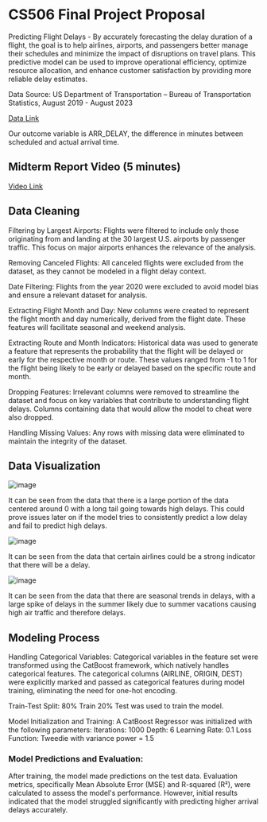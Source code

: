 # CS506 Final Project Proposal

Predicting Flight Delays - 
By accurately forecasting the delay duration of a flight, the goal is to help airlines, airports, and passengers better manage their schedules and minimize the impact of disruptions on travel plans. 
This predictive model can be used to improve operational efficiency, optimize resource allocation, and enhance customer satisfaction by providing more reliable delay estimates.

Data Source: US Department of Transportation – Bureau of Transportation Statistics, August 2019 - August 2023

[Data Link](https://www.kaggle.com/datasets/patrickzel/flight-delay-and-cancellation-dataset-2019-2023)

Our outcome variable is ARR_DELAY, the difference in minutes between scheduled and actual arrival time.

## Midterm Report Video (5 minutes)
[Video Link](https://youtu.be/zwTngcYoQkM?feature=shared)

## Data Cleaning
Filtering by Largest Airports: Flights were filtered to include only those originating from and landing at the 30 largest U.S. airports by passenger traffic. This focus on major airports enhances the relevance of the analysis.

Removing Canceled Flights: All canceled flights were excluded from the dataset, as they cannot be modeled in a flight delay context.

Date Filtering: Flights from the year 2020 were excluded to avoid model bias and ensure a relevant dataset for analysis.

Extracting Flight Month and Day: New columns were created to represent the flight month and day numerically, derived from the flight date. These features will facilitate seasonal and weekend analysis. 

Extracting Route and Month Indicators: Historical data was used to generate a feature that represents the probability that the flight will be delayed or early for the respective month or route. These values ranged from -1 to 1 for the flight being likely to be early or delayed based on the specific route and month. 

Dropping Features: Irrelevant columns were removed to streamline the dataset and focus on key variables that contribute to understanding flight delays. Columns containing data that would allow the model to cheat were also dropped. 

Handling Missing Values: Any rows with missing data were eliminated to maintain the integrity of the dataset.


## Data Visualization

![image](https://github.com/user-attachments/assets/e99151c9-407e-487f-98a3-256b1396cd9b)

It can be seen from the data that there is a large portion of the data centered around 0 with a long tail going towards high delays. This could prove issues later on if the model tries to consistently predict a low delay and fail to predict high delays. 

![image](https://github.com/user-attachments/assets/213f3849-26e3-487a-8d1c-c1241c0f0bad)

It can be seen from the data that certain airlines could be a strong indicator that there will be a delay. 

![image](https://github.com/user-attachments/assets/5a1ba5b8-664f-4a04-9a62-0f7492f1a500)

It can be seen from the data that there are seasonal trends in delays, with a large spike of delays in the summer likely due to summer vacations causing high air traffic and therefore delays. 

## Modeling Process

Handling Categorical Variables: Categorical variables in the feature set were transformed using the CatBoost framework, which natively handles categorical features. The categorical columns (AIRLINE, ORIGIN, DEST) were explicitly marked and passed as categorical features during model training, eliminating the need for one-hot encoding.

Train-Test Split: 80% Train 20% Test was used to train the model. 

Model Initialization and Training: 
A CatBoost Regressor was initialized with the following parameters:
Iterations: 1000
Depth: 6
Learning Rate: 0.1
Loss Function: Tweedie with variance power = 1.5

### Model Predictions and Evaluation:

After training, the model made predictions on the test data. Evaluation metrics, specifically Mean Absolute Error (MSE) and R-squared (R²), were calculated to assess the model's performance. However, initial results indicated that the model struggled significantly with predicting higher arrival delays accurately. 
